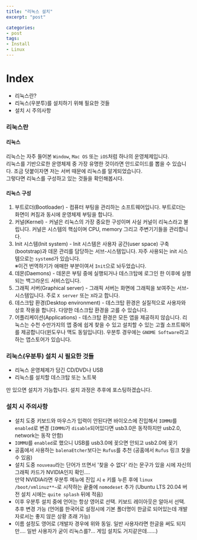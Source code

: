 ```yaml
---
title: "리눅스 설치"
excerpt: "post"

categories:
- post
tags:
- Install
- Linux
---
```


# Index
- 리눅스란?
- 리눅스(우분투)를 설치하기 위해 필요한 것들
- 설치 시 주의사항

### 리눅스란

#### 리눅스
리눅스는 자주 들어본 `Window`, `Mac OS` 또는 `iOS`처럼 하나의 운영체제입니다.  
리눅스를 기반으로한 운영체제 중 가장 유명한 것이라면 안드로이드를 뽑을 수 있습니다. 조금 덧붙이자면 저는 서버 때문에 리눅스를 알게되었습니다.  
그렇다면 리눅스를 구성하고 있는 것들을 확인해봅시다.

#### 리눅스 구성
1. 부트로더(Bootloader) - 컴퓨터 부팅을 관리하는 소프트웨어입니다. 부트로더는 화면이 켜짐과 동시에 운영체제 부팅을 합니다.
2. 커널(Kernel) - 커널은 리눅스의 가장 중요한 구성이며 사실 커널이 리눅스라고 불립니다. 커널은 시스템의 핵심이며 CPU, memory 그리고 주변기기들을 관리합니다.
3. Init 시스템(Init system) - Init 시스템은 사용자 공간(user space) 구축(bootstrap)과 데몬 관리를 담당하는 서브-시스템입니다. 자주 사용되는 init 시스템으로는 `systemd`가 있습니다.  
   ※이건 번역하기가 애매한 부분이여서 `Init`으로 놔두었습니다.
4. 데몬(Daemons) - 데몬은 부팅 중에 실행되거나 데스크탑에 로그인 한 이후에 실행되는 백그라운드 서비스입니다.
5. 그래픽 서버(Graphical server) - 그래픽 서버는 화면에 그래픽을 보여주는 서브-시스템입니다. 주로 `X server` 또는 `X`라고 합니다.
6. 데스크탑 환경(Desktop environment) -  데스크탑 환경은 실질적으로 사용자와 상호 작용을 합니다. 다양한 데스크탑 환경을 고를 수 있습니다.
7. 어플리케이션(Applications) - 데스크탑 환경은 모든 앱을 제공하지 않습니다. 리눅스는 수천 수만가지의 앱 중에 쉽게 찾을 수 있고 설치할 수 있는 고퀄 소프트웨어를 제공합니다(윈도우나 맥도 동일입니다). 우분투 경우에는 `GNOME Software`라고 하는 앱스토어가 있습니다.

### 리눅스(우분투) 설치 시 필요한 것들
- 리눅스 운영체제가 담긴 CD/DVD나 USB
- 리눅스를 설치할 데스크탑 또는 노트북

만 있으면 설치가 가능합니다. 설치 과정은 추후에 포스팅하겠습니다.

### 설치 시 주의사항
- 설치 도중 키보드와 마우스가 입력이 안된다면 바이오스에 진입해서 `IOMMU`를 `enabled`로 변경 (`IOMMU`가 `disable`되어있다면 usb3.0은 동작하지만 usb2.0, network는 동작 안함)
- `IOMMU`를 `enabled`로 했으니 USB를 usb3.0에 꽂으면 안되고 usb2.0에 꽂기
- 공홈에서 사용하는 `balenaEtcher`보다는 `Rufus`를 추천 (공홈에서 `Rufus` 링크 찾을 수 있음)
- 설치 도중 `nouveau`라는 단어가 뜨면서 '찾을 수 없다' 라는 문구가 있을 시에 자신의 그래픽 카드가 NVIDIA인지 확인....  
만약 NVIDIA라면 우분투 메뉴에 진입 시 `e` 키를 누른 후에 `linux /boot/vmlinuz**~`로 시작하는 끝줄에 `nomodeset` 추가 (Ubuntu LTS 20.04 버전 설치 시에는 `quite splash` 뒤에 적음)
- 이후 우분투 설치 중에 언어는 항상 영어로 선택. 키보드 레이아웃은 알아서 선택. 추후 변경 가능 (언어를 한국어로 설정시에 기본 폴더명이 한글로 되어있는데 개발자로서는 좋지 않은 상황 초래 가능)
- 이름 설정도 영어로 (개발자 경우에 위와 동일. 일반 사용자라면 한글을 써도 되지만.... 일반 사용자가 굳이 리눅스를?... 게임 설치도 거지같은데......)
